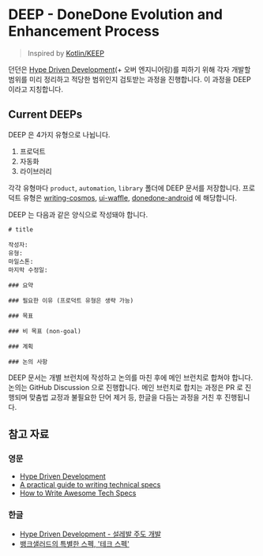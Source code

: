 # DEEP - DoneDone Evolution and Enhancement Process

> Inspired by [Kotlin/KEEP](https://github.com/Kotlin/KEEP)

던던은 [Hype Driven Development](https://blog.daftcode.pl/hype-driven-development-3469fc2e9b22)(+ 오버 엔지니어링)를 피하기 위해 각자 개발할 범위를 미리 정리하고 적당한 범위인지 검토받는 과정을 진행합니다. 이 과정을 DEEP 이라고 지칭합니다.

## Current DEEPs

DEEP 은 4가지 유형으로 나뉩니다.

1. 프로덕트
2. 자동화
3. 라이브러리

각각 유형마다 `product`, `automation`, `library` 폴더에 DEEP 문서를 저장합니다. 프로덕트 유형은 [writing-cosmos](https://github.com/TodayDoneDone/writing-cosmos), [ui-waffle](https://github.com/TodayDoneDone/ui-waffle), [donedone-android](https://github.com/TodayDoneDone/donedone-android) 에 해당합니다.

DEEP 는 다음과 같은 양식으로 작성돼야 합니다.

```
# title

작성자:
유형: 
마일스톤: 
마지막 수정일:

### 요약

### 필요한 이유 (프로덕트 유형은 생략 가능)

### 목표

### 비 목표 (non-goal)

### 계획

### 논의 사항
```

DEEP 문서는 개별 브런치에 작성하고 논의를 마친 후에 메인 브런치로 합쳐야 합니다. 논의는 GitHub Discussion 으로 진행합니다. 메인 브런치로 합치는 과정은 PR 로 진행되며 맞춤법 교정과 불필요한 단어 제거 등, 한글을 다듬는 과정을 거친 후 진행됩니다.

## 참고 자료

### 영문

- [Hype Driven Development](https://blog.daftcode.pl/hype-driven-development-3469fc2e9b22)
- [A practical guide to writing technical specs](https://stackoverflow.blog/2020/04/06/a-practical-guide-to-writing-technical-specs/)
- [How to Write Awesome Tech Specs](https://eng.lyft.com/awesome-tech-specs-86eea8e45bb9)

### 한글

- [Hype Driven Development - 설레발 주도 개발](https://lazygyu.net/blog/hype_driven_development)
- [뱅크샐러드의 특별한 스펙, '테크 스펙'](https://blog.banksalad.com/tech/we-work-by-tech-spec/)
